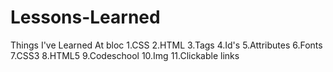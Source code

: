 # Lessons-Learned
Things I've Learned At bloc
1.CSS
2.HTML
3.Tags
4.Id's
5.Attributes
6.Fonts
7.CSS3
8.HTML5
9.Codeschool
10.Img
11.Clickable links
